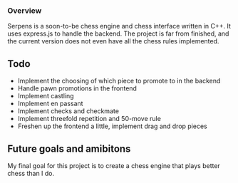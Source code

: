 ### Overview

Serpens is a soon-to-be chess engine and chess interface written in C++. It uses express.js to handle the backend. The project is far from finished, and the current version does not even have all the chess rules implemented. 

## Todo
 - Implement the choosing of which piece to promote to in the backend
 - Handle pawn promotions in the frontend
 - Implement castling
 - Implement en passant
 - Implement checks and checkmate
 - Implement threefold repetition and 50-move rule
 - Freshen up the frontend a little, implement drag and drop pieces

## Future goals and amibitons

My final goal for this project is to create a chess engine that plays better chess than I do. 
